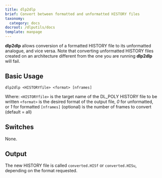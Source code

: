 ```yaml
---
title: dlp2dlp
brief: Convert between formatted and unformatted HISTORY files
taxonomy:
  category: docs
docroot: /dlputils/docs
template: manpage
---
```


**dlp2dlp** allows conversion of a formatted HISTORY file to its unformatted analogue, and vice versa. Note that converting unformatted HISTORY files created on an architecture different from the one you are running **dlp2dlp** will fail.

## Basic Usage

```
dlp2dlp <HISTORYfile> <format> [nframes]
```

Where:
`<HISTORYfile>` is the target name of the DL_POLY HISTORY file to be written
`<format>` is the desired format of the output file, _0_ for unformatted, or _1_ for formatted
`[nframes]` (optional) is the number of frames to convert (default = all)

## Switches

None.

## Output

The new HISTORY file is called `converted.HISf` or `converted.HISu`, depending on the format requested.


